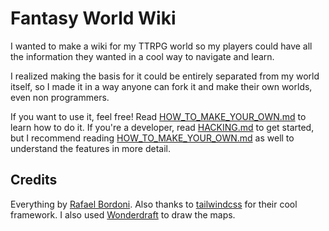# Fantasy World Wiki

I wanted to make a wiki for my TTRPG world so my players could have all the information they wanted in a cool way to navigate and learn.

I realized making the basis for it could be entirely separated from my world itself, so I made it in a way anyone can fork it and make their own worlds, even non programmers.

If you want to use it, feel free! Read [HOW_TO_MAKE_YOUR_OWN.md](HOW_TO_MAKE_YOUR_OWN.md) to learn how to do it. If you're a developer, read [HACKING.md](HACKING.md) to get started, but I recommend reading [HOW_TO_MAKE_YOUR_OWN.md](HOW_TO_MAKE_YOUR_OWN.md) as well to understand the features in more detail.

## Credits

Everything by [Rafael Bordoni](https://github.com/eldskald). Also thanks to [tailwindcss](https://tailwindcss.com/) for their cool framework. I also used [Wonderdraft](https://www.wonderdraft.net/) to draw the maps.

